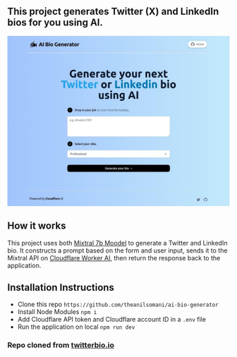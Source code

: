 ## This project generates Twitter (X) and LinkedIn bios for you using AI.

[![Twitter Bio Generator](./public/screenshot.jpg)](https://ai-bio-gen.pages.dev)


## How it works

This project uses both [Mixtral 7b Moodel](https://mistral.ai/news/mixtral-of-experts/) to generate a Twitter and LinkedIn bio. It constructs a prompt based on the form and user input, sends it to the Mixtral API on [Cloudflare Worker AI](https://developers.cloudflare.com/workers-ai/), then return the response back to the application.

## Installation Instructions
- Clone this repo `https://github.com/theanilsomani/ai-bio-generator`
- Install Node Modules `npm i`
- Add Cloudflare API token and Cloudflare account ID in a `.env` file
- Run the application on local `npm run dev`

### Repo cloned from [twitterbio.io](https://www.twitterbio.io/)

